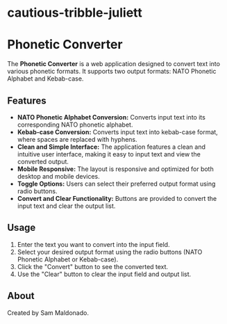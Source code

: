 # cautious-tribble-juliett
# Phonetic Converter

The **Phonetic Converter** is a web application designed to convert text into various phonetic formats. It supports two output formats: NATO Phonetic Alphabet and Kebab-case.

## Features

- **NATO Phonetic Alphabet Conversion:** Converts input text into its corresponding NATO phonetic alphabet.
- **Kebab-case Conversion:** Converts input text into kebab-case format, where spaces are replaced with hyphens.
- **Clean and Simple Interface:** The application features a clean and intuitive user interface, making it easy to input text and view the converted output.
- **Mobile Responsive:** The layout is responsive and optimized for both desktop and mobile devices.
- **Toggle Options:** Users can select their preferred output format using radio buttons.
- **Convert and Clear Functionality:** Buttons are provided to convert the input text and clear the output list.

## Usage

1. Enter the text you want to convert into the input field.
2. Select your desired output format using the radio buttons (NATO Phonetic Alphabet or Kebab-case).
3. Click the "Convert" button to see the converted text.
4. Use the "Clear" button to clear the input field and output list.

## About

Created by Sam Maldonado.

